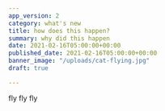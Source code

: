 ```yaml
---
app_version: 2
category: what's new
title: how does this happen?
summary: why did this happen
date: 2021-02-16T05:00:00+00:00
published_date: 2021-02-16T05:00:00+00:00
banner_image: "/uploads/cat-flying.jpg"
draft: true

---
```

fly fly fly